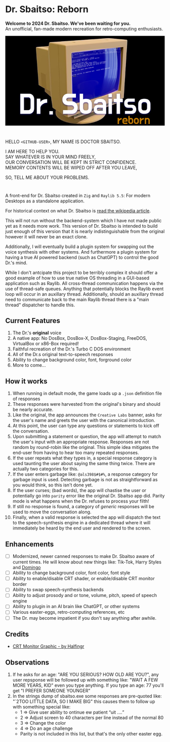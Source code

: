 # Dr. Sbaitso: Reborn
**Welcome to 2024 Dr. Sbaitso. We've been waiting for you.** <br/>
An unofficial, fan-made modern recreation for retro-computing enthusiasts.

<p align="center">
  <img src="DrSbaitsoRebornBanner.png" width="512"/>
</p>

#
HELLO `<GITHUB-USER>`, MY NAME IS DOCTOR SBAITSO.

I AM HERE TO HELP YOU.<br/>
SAY WHATEVER IS IN YOUR MIND FREELY,<br/>
OUR CONVERSATION WILL BE KEPT IN STRICT CONFIDENCE.<br/>
MEMORY CONTENTS WILL BE WIPED OFF AFTER YOU LEAVE,<br/>

SO, TELL ME ABOUT YOUR PROBLEMS.

#

A front-end for Dr. Sbaitso created in `Zig` and `Raylib 5.5`: For modern Desktops as a standalone application.

For historical context on what Dr. Sbaitso is [read the wikipedia article](https://en.wikipedia.org/wiki/Dr._Sbaitso).

This will not run without the backend-system which I have not made public yet as it needs more work.
This version of Dr. Sbaitso is intended to build just enough of this version that it is nearly
indistinguishable from the original however it will never be an exact clone.

Additionally, I will eventually build a plugin system for swapping out the voice synthesis with other
systems. And furthermore a plugin system for having a true AI powered backend (such as ChatGPT) to control 
the good Dr.'s mind.

While I don't antcipate this project to be terribly complex it should offer a good example of how to use true
native OS threading in a GUI-based application such as Raylib. All cross-thread communication happens via
the use of thread-safe queues. Anything that potentially blocks the Raylib event loop will occur in an auxillary
thread. Additionally, should an auxillary thread need to communicate back to the main Raylib thread there is
a "main thread" dispatcher to handle this.

## Current Features
1. The Dr.'s **original** voice
2. A native app: No DosBox, DosBox-X, DosBox-Staging, FreeDOS, VirtualBox or x86-Box required!
2. Faithful recreation of the Dr.'s Turbo C DOS environment
3. All of the Dr.s original text-to-speech responses
4. Ability to change background color, font, forground color
5. More to come...

## How it works

1. When running in default mode, the game loads up a `.json` definition file of responses
2. These responses were harvested from the original's binary and should be nearly accurate.
3. Like the original, the app announces the `Creative Labs` banner, asks for the user's name and
   greets the user with the canonical introduction.
4. At this point, the user can type any questions or statements to kick off the conversation.
5. Upon submitting a statement or question, the app will attempt to match the user's input with
   an appropriate response. Responses are not random by round-robin like the original. This simple
   idea mitigates the end-user from having to hear too many repeated responses.
6. If the user repeats what they types in, a special response category is used taunting the user
   about saying the same thing twice. There are actually two categories for this.
7. If the user enters garbage like: `@als398$#$#%`, a response category for garbage input is used.
   Detecting garbage is not as straightforward as you would think, so this isn't done yet.
8. If the user curses; (bad words), the app will chastise the user or potentially go into `parity`
   error like the original Dr. Sbaitso app did. Parity mode is what happens when the Dr. refuses
   to process your filth!
9. If still no response is found, a category of *generic* responses will be used to move the
   conversation along.
10. Finally, when a valid response is selected the app will dispatch the text to the speech-synthesis
   engine in a dedicated thread where it will immediately be heard by the end user and rendered to 
   the screen.

## Enhancements
- [ ] Modernized, newer canned responses to make Dr. Sbaitso aware of current times.
    He will know about new things like: Tik-Tok, Harry Styles and [Domingo](https://www.youtube.com/watch?v=RLn5qNngGn4)
- [ ] Ability to change background color, font color, font style
- [ ] Ability to enable/disable CRT shader, or enable/disable CRT monitor border
- [ ] Ability to swap speech-synthesis backends
- [ ] Ability to adjust prosody and or tone, volume, pitch, speed of speech engine
- [ ] Ability to plugin in an AI brain like ChatGPT, or other systems
- [ ] Various easter-eggs, retro-computing references, etc
- [ ] The Dr. may become impatient if you don't say anything after awhile.

## Credits
* [CRT Monitor Graphic - by Halfingr](https://www.deviantart.com/halfingr/art/Vectorized-CRT-Monitor-Stock-PNG-292314284)

## Observations
1. If he asks for an age: "ARE YOU SERIOUS? HOW OLD ARE YOU?", any user repsponse will be followed up with
   something like: "WAIT A FEW MORE YEARS, KID" even you type anything. If you type an age: 77 you'll get "I PREFER SOMEONE YOUNGER"
2. In the strings dump of sbaitso.exe some responses are pre-quoted like: "`2TOO LITTLE DATA, SO I MAKE BIG" this causes
   them to follow up with something special like:
   * 1 => Give user ability to <C>ontinue <N>ew patient <Q>uit ....
   * 2 => Adjust screen to 40 characters per line instead of the normal 80
   * 3 => Change the color
   * 4 => Do an age challenge
   * Parity is not included in this list, but that's the only other easter egg.